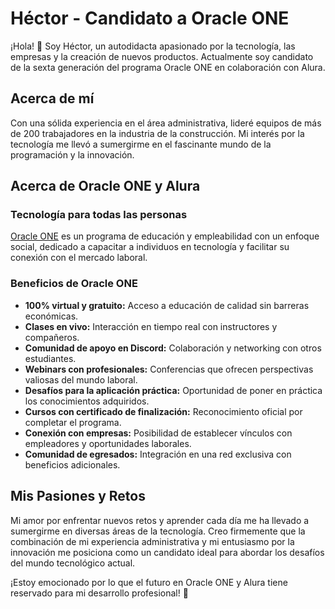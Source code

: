 # Héctor - Candidato a Oracle ONE

¡Hola! 👋 Soy Héctor, un autodidacta apasionado por la tecnología, las empresas y la creación de nuevos productos. Actualmente soy candidato de la sexta generación del programa Oracle ONE en colaboración con Alura.

## Acerca de mí

Con una sólida experiencia en el área administrativa, lideré equipos de más de 200 trabajadores en la industria de la construcción. Mi interés por la tecnología me llevó a sumergirme en el fascinante mundo de la programación y la innovación.

## Acerca de Oracle ONE y Alura

### Tecnología para todas las personas

[Oracle ONE](https://www.oracle.com/mx/education/oracle-next-education/) es un programa de educación y empleabilidad con un enfoque social, dedicado a capacitar a individuos en tecnología y facilitar su conexión con el mercado laboral.


### Beneficios de Oracle ONE

- **100% virtual y gratuito:** Acceso a educación de calidad sin barreras económicas.
- **Clases en vivo:** Interacción en tiempo real con instructores y compañeros.
- **Comunidad de apoyo en Discord:** Colaboración y networking con otros estudiantes.
- **Webinars con profesionales:** Conferencias que ofrecen perspectivas valiosas del mundo laboral.
- **Desafíos para la aplicación práctica:** Oportunidad de poner en práctica los conocimientos adquiridos.
- **Cursos con certificado de finalización:** Reconocimiento oficial por completar el programa.
- **Conexión con empresas:** Posibilidad de establecer vínculos con empleadores y oportunidades laborales.
- **Comunidad de egresados:** Integración en una red exclusiva con beneficios adicionales.

## Mis Pasiones y Retos

Mi amor por enfrentar nuevos retos y aprender cada día me ha llevado a sumergirme en diversas áreas de la tecnología. Creo firmemente que la combinación de mi experiencia administrativa y mi entusiasmo por la innovación me posiciona como un candidato ideal para abordar los desafíos del mundo tecnológico actual.

¡Estoy emocionado por lo que el futuro en Oracle ONE y Alura tiene reservado para mi desarrollo profesional! 🚀
